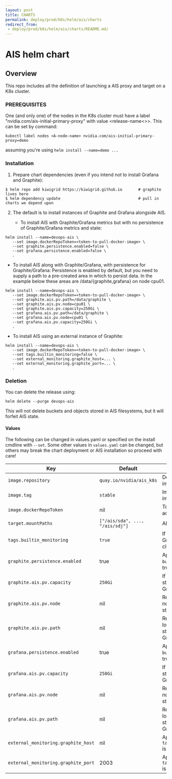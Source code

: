 ```yaml
---
layout: post
title: CHARTS
permalink: deploy/prod/k8s/helm/ais/charts
redirect_from:
 - deploy/prod/k8s/helm/ais/charts/README.md/
---
```


# AIS helm chart 

## Overview

This repo includes all the definition of launching a AIS proxy and target on a K8s cluster.

### PREREQUISITES
One (and only one) of the nodes in the K8s cluster must have a label "nvidia.com/ais-initial-primary-proxy" with value <release-name<>>. This can be set by
command:

```console
kubectl label nodes <A-node-name> nvidia.com/ais-initial-primary-proxy=demo
```

assuming you're using `helm install --name=demo ...`

### Installation

1. Prepare chart dependencies (even if you intend not to install Grafana and Graphite):

```console
$ helm repo add kiwigrid https://kiwigrid.github.io       # graphite lives here
$ helm dependency update                                  # pull in charts we depend upon
```

2. The default is to install instances of Graphite and Grafana alongside AIS.

   * To install AIS with Graphite/Grafana metrics but with no persistence of Graphite/Grafana metrics and state:

```console
helm install --name=devops-ais \
   --set image.dockerRepoToken=<token-to-pull-docker-image> \
   --set graphite.persistence.enabled=false \
   --set grafana.persistence.enabled=false \
   .
```

   * To install AIS along with Graphite/Grafana, with persistence for Graphite/Grafana:
     Persistence is enabled by default, but you need to supply a path to a pre-created area in which to persist data. In the example below these areas are /data/{graphite,grafana} on node cpu01.

```console
helm install --name=devops-ais \
   --set image.dockerRepoToken=<token-to-pull-docker-image> \
   --set graphite.ais.pv.path=/data/graphite \
   --set graphite.ais.pv.node=cpu01 \
   --set graphite.ais.pv.capacity=250Gi \
   --set grafana.ais.pv.path=/data/graphite \
   --set grafana.ais.pv.node=cpu01 \
   --set grafana.ais.pv.capacity=250Gi \
   .
```

   * To install AIS using an external instance of Graphite:

```console
helm install --name=devops-ais \
   --set image.dockerRepoToken=<token-to-pull-docker-image> \
   --set tags.builtin_monitoring=false \
   --set external_monitoring.graphite_host=... \
   --set external_monitoring.graphite_port=... \
   .
```

### Deletion
You can delete the release using:

```console
helm delete --purge devops-ais
```
This will not delete buckets and objects stored in AIS filesystems, but it will forfeit AIS state.

#### Values

The following can be changed in values.yaml or specified on the install cmdline with `--set`. Some other values in `values.yaml` can be changed, but others may break the chart deployment or AIS installation so proceed with care!

| Key | Default | Description |
| --- | --- | --- |
| `image.repository`                | `quay.io/nvidia/ais_k8s`          | Docker repo for AIS image |
| `image.tag`                       | `stable`                          | Image tag value for AIS image |
| `image.dockerRepoToken`           | nil                               | Token for private repo access |
| `target.mountPaths`               | `["/ais/sda", ..., "/ais/sdj"]`   | AIS filesystem paths |
| `tags.builtin_monitoring`         | `true`                            | If true then deploy Graphite/Grafana in cluster |
| `graphite.persistence.enabled`    | true                              | Applies if `builtin_monitorting` is true |
| `graphite.ais.pv.capacity`        | `250Gi`                           | If persisting, capacity of storage provided to Graphite |
| `graphite.ais.pv.node`            | nil                               | Required if persisting; node providing path for storage
| `graphite.ais.pv.path`            | nil                               | Required if persisting; local storage path of storage provided to Graphite |
| `grafana.persistence.enabled`    | true                              | Applies if `builtin_monitorting` is true |
| `grafana.ais.pv.capacity`        | `250Gi`                           | If persisting, capacity of storage provided to Grafana |
| `grafana.ais.pv.node`            | nil                               | Required if persisting; node providing path for storage
| `grafana.ais.pv.path`            | nil                               | Required if persisting; local storage path of storage provided to Grafana |
| `external_monitoring.graphite_host` | nil                             | Applies if `tags.builtin_monitoring` is false |
| `external_monitoring.graphite_port` | 2003                            | Applies if `tags.builtin_monitoring` is false |
